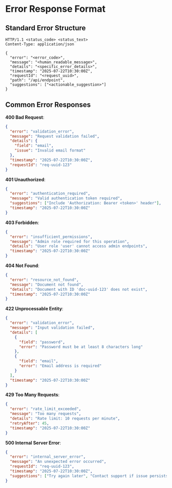 # Error Response Format

## Standard Error Structure
```http
HTTP/1.1 <status_code> <status_text>
Content-Type: application/json

{
  "error": "<error_code>",
  "message": "<human_readable_message>", 
  "details": "<specific_error_details>",
  "timestamp": "2025-07-22T10:30:00Z",
  "requestId": "<request_uuid>",
  "path": "/api/endpoint",
  "suggestions": ["<actionable_suggestion>"]
}
```

## Common Error Responses

**400 Bad Request**:
```json
{
  "error": "validation_error",
  "message": "Request validation failed",
  "details": {
    "field": "email",
    "issue": "Invalid email format"
  },
  "timestamp": "2025-07-22T10:30:00Z",
  "requestId": "req-uuid-123"
}
```

**401 Unauthorized**:
```json
{
  "error": "authentication_required",
  "message": "Valid authentication token required",
  "suggestions": ["Include 'Authorization: Bearer <token>' header"],
  "timestamp": "2025-07-22T10:30:00Z"
}
```

**403 Forbidden**:
```json
{
  "error": "insufficient_permissions", 
  "message": "Admin role required for this operation",
  "details": "User role 'user' cannot access admin endpoints",
  "timestamp": "2025-07-22T10:30:00Z"
}
```

**404 Not Found**:
```json
{
  "error": "resource_not_found",
  "message": "Document not found",
  "details": "Document with ID 'doc-uuid-123' does not exist",
  "timestamp": "2025-07-22T10:30:00Z"
}
```

**422 Unprocessable Entity**:
```json
{
  "error": "validation_error",
  "message": "Input validation failed",
  "details": [
    {
      "field": "password",
      "error": "Password must be at least 8 characters long"
    },
    {
      "field": "email", 
      "error": "Email address is required"
    }
  ],
  "timestamp": "2025-07-22T10:30:00Z"
}
```

**429 Too Many Requests**:
```json
{
  "error": "rate_limit_exceeded",
  "message": "Too many requests",
  "details": "Rate limit: 10 requests per minute",
  "retryAfter": 45,
  "timestamp": "2025-07-22T10:30:00Z"
}
```

**500 Internal Server Error**:
```json
{
  "error": "internal_server_error",
  "message": "An unexpected error occurred",
  "requestId": "req-uuid-123",
  "timestamp": "2025-07-22T10:30:00Z",
  "suggestions": ["Try again later", "Contact support if issue persists"]
}
```
